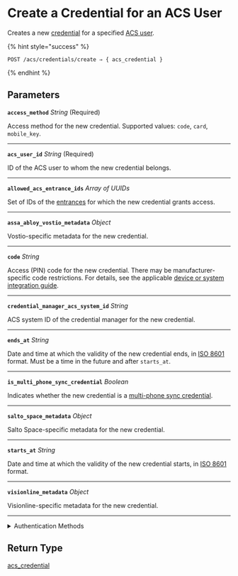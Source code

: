 # Create a Credential for an ACS User

Creates a new [credential](../../../capability-guides/access-systems/managing-credentials.md) for a specified [ACS user](https://docs.seam.co/latest/capability-guides/access-systems/user-management).

{% hint style="success" %}
```
POST /acs/credentials/create ⇒ { acs_credential }
```
{% endhint %}

## Parameters

**`access_method`** *String* (Required)

Access method for the new credential. Supported values: `code`, `card`, `mobile_key`.

---

**`acs_user_id`** *String* (Required)

ID of the ACS user to whom the new credential belongs.

---

**`allowed_acs_entrance_ids`** *Array* *of UUIDs*

Set of IDs of the [entrances](../../../capability-guides/access-systems/retrieving-entrance-details.md) for which the new credential grants access.

---

**`assa_abloy_vostio_metadata`** *Object*

Vostio-specific metadata for the new credential.

---

**`code`** *String*

Access (PIN) code for the new credential. There may be manufacturer-specific code restrictions. For details, see the applicable [device or system integration guide](../../../device-and-system-integration-guides/overview.md).

---

**`credential_manager_acs_system_id`** *String*

ACS system ID of the credential manager for the new credential.

---

**`ends_at`** *String*

Date and time at which the validity of the new credential ends, in [ISO 8601](https://www.iso.org/iso-8601-date-and-time-format.html) format. Must be a time in the future and after `starts_at`.

---

**`is_multi_phone_sync_credential`** *Boolean*

Indicates whether the new credential is a [multi-phone sync credential](https://docs.seam.co/latest/capability-guides/mobile-access-in-development/issuing-mobile-credentials-from-an-access-control-system#what-are-multi-phone-sync-credentials).

---

**`salto_space_metadata`** *Object*

Salto Space-specific metadata for the new credential.

---

**`starts_at`** *String*

Date and time at which the validity of the new credential starts, in [ISO 8601](https://www.iso.org/iso-8601-date-and-time-format.html) format.

---

**`visionline_metadata`** *Object*

Visionline-specific metadata for the new credential.

---


<details>

<summary>Authentication Methods</summary>

- API key
- Personal access token
  <br>Must also include the `seam-workspace` header in the request.
</details>

## Return Type

[acs\_credential](./)
